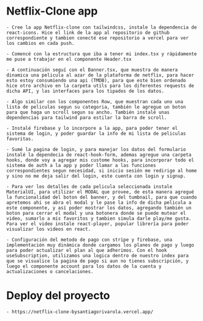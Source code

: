# Netflix-Clone app

    - Cree la app Netflix-clone con tailwindcss, instale la dependencia de react-icons. Hice el link de la app al repositorio de github correspondiente y tambien conecté ese repositorio a vercel para ver los cambios en cada push. 
    
    - Comencé con la estructura que iba a tener mi index.tsx y rápidamente me puse a trabajar en el componente Header.tsx

    - A continuación seguí con el Banner.tsx, que muestra de manera dinamica una pelicula al azar de la plataforma de netflix, para hacer esto estoy consumiendo una api (TMDB), para que este bien ordenado hice otro archivo en la carpeta utils para los diferentes requests de dicha API, y las interfaces para los tipados de los datos.

    - Algo similar con los componentes Row, que muestran cada uno una lista de peliculas segun su categoria, también le agregue un boton para que haga un scroll segun su ancho. También instalé unas dependencias para tailwind para estilar la barra de scroll.

    - Instalé firebase y lo incorpore a la app, para poder tener el sistema de login, y poder guardar la info de mi lista de peliculas favoritas.

    - Sumé la pagina de login, y para manejar los datos del formulario instalé la dependecia de react-hook-form, ademas agregue una carpeta hooks, donde voy a agregar mis custome hooks, para incorporar todo el sistema de auth a la app y poder llamar a las funciones correspondientes segun necesidad, si inicio sesión me redirige al home y sino no me deja salir del login, este cuenta con login y signup.

    - Para ver los detalles de cada pelicula seleccionada instale MaterialUI, para utilizar el MODAL que provee, de esta manera agregué la funcionalidad del boton del banner, y del tumbnail, para que cuando apretemos ahi se abra el modal y le pase la info de dicha pelicula a este componente, y así poder mostrar los datos, agregando también un boton para cerrar el modal y una botonera donde se puede mutear el video, sumarlo a mis favoritos y tambien simula darle play/me gusta. Para ver el video instale react-player, popular librería para poder visualizar los videos en react.

    - Configuración del metodo de pago con stripe y firebase, una implementación muy dinámica donde cargamos los planes de pago y luego para poder actualizar el plan al que adherimos. Con el hook useSubscription, utilizamos una logica dentro de nuestro index para que se visualice la pagina de pago si aun no tienes subscripción, y luego el componente account para los datos de la cuenta y actualizaciones o cancelaciones.

# Deploy del proyecto

    - https://netflix-clone-bysantiagorivarola.vercel.app/